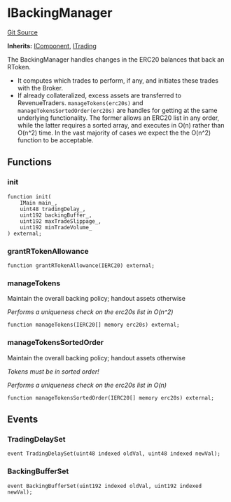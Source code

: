 # IBackingManager
[Git Source](https://github.com/larrythecucumber321/protocol/blob/3222eb21fbb20ddd3d3fa2233072dfa96ea3e340/contracts/interfaces/IBackingManager.sol)

**Inherits:**
[IComponent](/src/contracts/interfaces/IComponent.sol/interface.IComponent.md), [ITrading](/src/contracts/interfaces/ITrading.sol/interface.ITrading.md)

The BackingManager handles changes in the ERC20 balances that back an RToken.
- It computes which trades to perform, if any, and initiates these trades with the Broker.
- If already collateralized, excess assets are transferred to RevenueTraders.
`manageTokens(erc20s)` and `manageTokensSortedOrder(erc20s)` are handles for getting at the
same underlying functionality. The former allows an ERC20 list in any order, while the
latter requires a sorted array, and executes in O(n) rather than O(n^2) time. In the
vast majority of cases we expect the the O(n^2) function to be acceptable.


## Functions
### init


```solidity
function init(
    IMain main_,
    uint48 tradingDelay_,
    uint192 backingBuffer_,
    uint192 maxTradeSlippage_,
    uint192 minTradeVolume_
) external;
```

### grantRTokenAllowance


```solidity
function grantRTokenAllowance(IERC20) external;
```

### manageTokens

Maintain the overall backing policy; handout assets otherwise

*Performs a uniqueness check on the erc20s list in O(n^2)*


```solidity
function manageTokens(IERC20[] memory erc20s) external;
```

### manageTokensSortedOrder

Maintain the overall backing policy; handout assets otherwise

*Tokens must be in sorted order!*

*Performs a uniqueness check on the erc20s list in O(n)*


```solidity
function manageTokensSortedOrder(IERC20[] memory erc20s) external;
```

## Events
### TradingDelaySet

```solidity
event TradingDelaySet(uint48 indexed oldVal, uint48 indexed newVal);
```

### BackingBufferSet

```solidity
event BackingBufferSet(uint192 indexed oldVal, uint192 indexed newVal);
```

